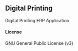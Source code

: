 ## Digital Printing

Digital Printing ERP Application

#### License

GNU General Public License (v3)